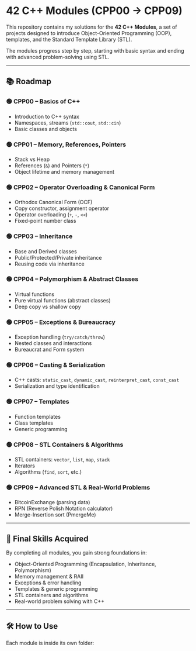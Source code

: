 # 42 C++ Modules (CPP00 → CPP09)

This repository contains my solutions for the **42 C++ Modules**, a set of projects designed to introduce Object-Oriented Programming (OOP), templates, and the Standard Template Library (STL).  

The modules progress step by step, starting with basic syntax and ending with advanced problem-solving using STL.  

---

## 📚 Roadmap

### 🟢 CPP00 – Basics of C++
- Introduction to C++ syntax
- Namespaces, streams (`std::cout`, `std::cin`)
- Basic classes and objects

### 🟢 CPP01 – Memory, References, Pointers
- Stack vs Heap
- References (`&`) and Pointers (`*`)
- Object lifetime and memory management

### 🟢 CPP02 – Operator Overloading & Canonical Form
- Orthodox Canonical Form (OCF)
- Copy constructor, assignment operator
- Operator overloading (`+`, `-`, `<<`)
- Fixed-point number class

### 🟢 CPP03 – Inheritance
- Base and Derived classes
- Public/Protected/Private inheritance
- Reusing code via inheritance

### 🟢 CPP04 – Polymorphism & Abstract Classes
- Virtual functions
- Pure virtual functions (abstract classes)
- Deep copy vs shallow copy

### 🟢 CPP05 – Exceptions & Bureaucracy
- Exception handling (`try/catch/throw`)
- Nested classes and interactions
- Bureaucrat and Form system

### 🟢 CPP06 – Casting & Serialization
- C++ casts: `static_cast`, `dynamic_cast`, `reinterpret_cast`, `const_cast`
- Serialization and type identification

### 🟢 CPP07 – Templates
- Function templates
- Class templates
- Generic programming

### 🟢 CPP08 – STL Containers & Algorithms
- STL containers: `vector`, `list`, `map`, `stack`
- Iterators
- Algorithms (`find`, `sort`, etc.)

### 🟢 CPP09 – Advanced STL & Real-World Problems
- BitcoinExchange (parsing data)
- RPN (Reverse Polish Notation calculator)
- Merge-Insertion sort (PmergeMe)

---

## 🎯 Final Skills Acquired
By completing all modules, you gain strong foundations in:
- Object-Oriented Programming (Encapsulation, Inheritance, Polymorphism)
- Memory management & RAII
- Exceptions & error handling
- Templates & generic programming
- STL containers and algorithms
- Real-world problem solving with C++

---

## 🛠️ How to Use
Each module is inside its own folder:
